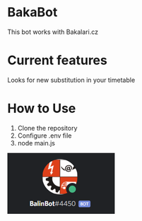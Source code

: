 # BakaBot
This bot works with Bakalari.cz

# Current features
Looks for new substitution in your timetable

# How to Use
1. Clone the repository
2. Configure .env file
3. node main.js

![bot1](https://github.com/jankubatt/BakaBot/blob/master/bot.png)
